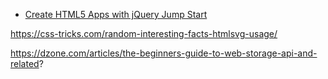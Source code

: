 * [Create HTML5 Apps with jQuery Jump Start](https://mva.microsoft.com/en-US/training-courses/create-html5-apps-with-jquery-jump-start-8429?l=oqWOPtKz_4104984382)

https://css-tricks.com/random-interesting-facts-htmlsvg-usage/

https://dzone.com/articles/the-beginners-guide-to-web-storage-api-and-related?
